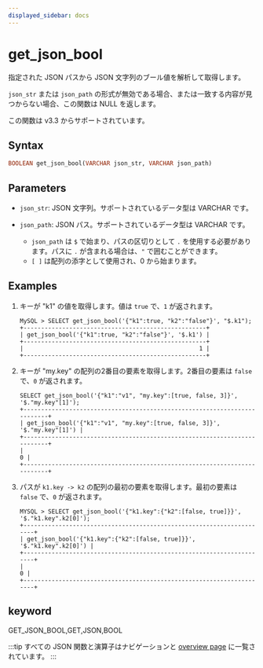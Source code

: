 ```yaml
---
displayed_sidebar: docs
---
```


# get_json_bool

指定された JSON パスから JSON 文字列のブール値を解析して取得します。

`json_str` または `json_path` の形式が無効である場合、または一致する内容が見つからない場合、この関数は NULL を返します。

この関数は v3.3 からサポートされています。

## Syntax

```Haskell
BOOLEAN get_json_bool(VARCHAR json_str, VARCHAR json_path)
```

## Parameters

- `json_str`: JSON 文字列。サポートされているデータ型は VARCHAR です。
- `json_path`: JSON パス。サポートされているデータ型は VARCHAR です。
   
  - `json_path` は `$` で始まり、パスの区切りとして `.` を使用する必要があります。パスに `.` が含まれる場合は、`"` で囲むことができます。
  - `[ ]` は配列の添字として使用され、0 から始まります。

## Examples

1. キーが "k1" の値を取得します。値は `true` で、`1` が返されます。

    ```Plain Text
   MySQL > SELECT get_json_bool('{"k1":true, "k2":"false"}', "$.k1");
   +----------------------------------------------------+
   | get_json_bool('{"k1":true, "k2":"false"}', '$.k1') |
   +----------------------------------------------------+
   |                                                  1 |
   +----------------------------------------------------+
    ```

2. キーが "my.key" の配列の2番目の要素を取得します。2番目の要素は `false` で、`0` が返されます。

    ```Plain Text
   SELECT get_json_bool('{"k1":"v1", "my.key":[true, false, 3]}', '$."my.key"[1]');
   +--------------------------------------------------------------------------+
   | get_json_bool('{"k1":"v1", "my.key":[true, false, 3]}', '$."my.key"[1]') |
   +--------------------------------------------------------------------------+
   |                                                                        0 |
   +--------------------------------------------------------------------------+
    ```

3. パスが `k1.key -> k2` の配列の最初の要素を取得します。最初の要素は `false` で、`0` が返されます。

    ```Plain Text
   MYSQL > SELECT get_json_bool('{"k1.key":{"k2":[false, true]}}', '$."k1.key".k2[0]');
   +----------------------------------------------------------------------+
   | get_json_bool('{"k1.key":{"k2":[false, true]}}', '$."k1.key".k2[0]') |
   +----------------------------------------------------------------------+
   |                                                                    0 |
   +----------------------------------------------------------------------+
    ```

## keyword

GET_JSON_BOOL,GET,JSON,BOOL

:::tip
すべての JSON 関数と演算子はナビゲーションと [overview page](../overview-of-json-functions-and-operators.md) に一覧されています。
:::